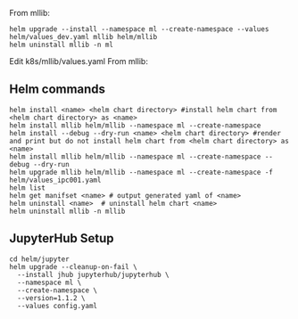 From mllib:
```console
helm upgrade --install --namespace ml --create-namespace --values helm/values_dev.yaml mllib helm/mllib
helm uninstall mllib -n ml

```
Edit k8s/mllib/values.yaml
From mllib:
## Helm commands
```console
helm install <name> <helm chart directory> #install helm chart from <helm chart directory> as <name>
helm install mllib helm/mllib --namespace ml --create-namespace
helm install --debug --dry-run <name> <helm chart directory> #render and print but do not install helm chart from <helm chart directory> as <name> 
helm install mllib helm/mllib --namespace ml --create-namespace --debug --dry-run
helm upgrade mllib helm/mllib --namespace ml --create-namespace -f helm/values_ipc001.yaml
helm list
helm get manifset <name> # output generated yaml of <name>
helm uninstall <name>  # uninstall helm chart <name>
helm uninstall mllib -n mllib
```

## JupyterHub Setup
[](https://zero-to-jupyterhub.readthedocs.io/en/latest/jupyterhub/index.html)
```console
cd helm/jupyter
helm upgrade --cleanup-on-fail \
  --install jhub jupyterhub/jupyterhub \
  --namespace ml \
  --create-namespace \
  --version=1.1.2 \
  --values config.yaml
  ```